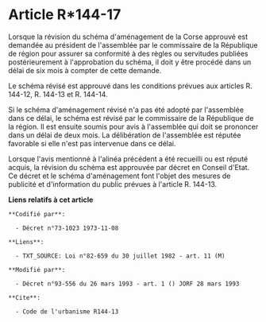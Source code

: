 # Article R*144-17

Lorsque la révision du schéma d'aménagement de la Corse approuvé est demandée au président de l'assemblée par le commissaire
de la République de région pour assurer sa conformité à des règles ou servitudes publiées postérieurement à l'approbation du
schéma, il doit y être procédé dans un délai de six mois à compter de cette demande.

Le schéma révisé est approuvé dans les conditions prévues aux articles R. 144-12, R. 144-13 et R. 144-14.

Si le schéma d'aménagement révisé n'a pas été adopté par l'assemblée dans ce délai, le schéma est révisé par le commissaire
de la République de la région. Il est ensuite soumis pour avis à l'assemblée qui doit se prononcer dans un délai de deux
mois. La délibération de l'assemblée est réputée favorable si elle n'est pas intervenue dans ce délai.

Lorsque l'avis mentionné à l'alinéa précédent a été recueilli ou est réputé acquis, la révision du schéma est approuvée par
décret en Conseil d'Etat. Ce décret et le schéma d'aménagement font l'objet des mesures de publicité et d'information du
public prévues à l'article R. 144-13.

**Liens relatifs à cet article**

	**Codifié par**:

	  - Décret n°73-1023 1973-11-08

	**Liens**:

	  - TXT_SOURCE: Loi n°82-659 du 30 juillet 1982 - art. 11 (M)

	**Modifié par**:

	  - Décret n°93-556 du 26 mars 1993 - art. 1 () JORF 28 mars 1993

	**Cite**:

	  - Code de l'urbanisme R144-13
